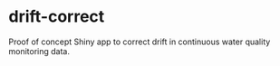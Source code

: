# drift-correct

Proof of concept Shiny app to correct drift in continuous water quality monitoring data.